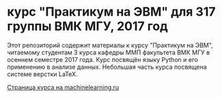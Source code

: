 # курс "Практикум на ЭВМ" для 317 группы ВМК МГУ, 2017 год
Этот репозиторий содержит материалы к курсу "Практикум на ЭВМ", читаемому студентам 3 курса кафедры ММП факультета ВМК МГУ в осеннем семестре 2017 года. Курс посвящён языку Python и его применению в анализе данных. Небольшая часть курса посвящена системе верстки LaTeX. 

[Страница курса на machinelearning.ru](http://www.machinelearning.ru/wiki/index.php?title=%D0%9F%D1%80%D0%B0%D0%BA%D1%82%D0%B8%D0%BA%D1%83%D0%BC_%D0%BD%D0%B0_%D0%AD%D0%92%D0%9C_%28317%29/2017-2018#.D0.9F.D1.80.D0.B0.D0.B2.D0.B8.D0.BB.D0.B0_.D1.81.D0.B4.D0.B0.D1.87.D0.B8_.D0.BF.D1.80.D0.B0.D0.BA.D1.82.D0.B8.D0.BA.D1.83.D0.BC.D0.B0_.D0.B2_.D0.BE.D1.81.D0.B5.D0.BD.D0.BD.D0.B5.D0.BC_.D1.81.D0.B5.D0.BC.D0.B5.D1.81.D1.82.D1.80.D0.B5_2017.2F2018)
